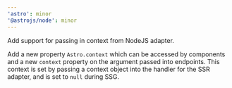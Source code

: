 ```yaml
---
'astro': minor
'@astrojs/node': minor
---
```


Add support for passing in context from NodeJS adapter.

Add a new property `Astro.context` which can be accessed by components and a new `context` property on the argument passed into endpoints. This context is set by passing a context object into the handler for the SSR adapter, and is set to `null` during SSG.
